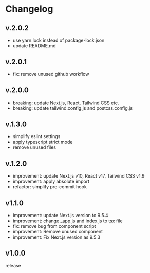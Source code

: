 # Changelog

## v.2.0.2
- use yarn.lock instead of package-lock.json
- update README.md

## v.2.0.1
- fix: remove unused github workflow

## v.2.0.0
- breaking: update Next.js, React, Tailwind CSS etc.
- breaking: update tailwind.config.js and postcss.config.js

## v.1.3.0
- simplify eslint settings
- apply typescript strict mode
- remove unused files

## v.1.2.0
- improvement: update Next.js v10, React v17, Tailwind CSS v1.9
- improvement: apply absolute import
- refactor: simplify pre-commit hook

## v1.1.0
- improvement: update Next.js version to 9.5.4
- improvement: change _app.js and index.js to tsx file
- fix: remove bug from component script
- improvement: Remove unused component
- improvement: Fix Next.js version as 9.5.3

## v1.0.0
release
